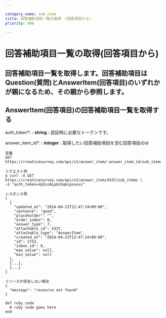 ```yaml
---

category_name: sub_item
title: 回答補助項目一覧の取得　(回答項目から)
priority: 998

---
```


# 回答補助項目一覧の取得(回答項目から)

## 回答補助項目一覧を取得します。回答補助項目はQuestion(質問)とAnswerItem(回答項目)のいずれかが親になるため、その親から参照します。

## AnswerItem(回答項目)の回答補助項目一覧を取得する
auth_token*:
: __string__
: 認証時に必要なトークンです。

answer_item_id*:
: __integer__
: 取得したい回答補助項目を含む回答項目のid

~~~
定義
GET https://creativesurvey.com/api/v1/answer_item/:answer_item_id/sub_items

リクエスト例
$ curl -X GET https://creativesurvey.com/api/v1/answer_item/4337/sub_items \
-d "auth_token=Vp5vzALpGzhqkcpxxxxx"

レスポンス例
[
  {
    "updated_at": "2014-04-23T12:47:24+09:00",
    "sentence": "good",
    "placeholder": "",
    "order_index": 0,
    "answer_type": 7,
    "attachable_id": 4337,
    "attachable_type": "AnswerItem",
    "created_at": "2014-04-23T12:47:24+09:00",
    "id": 2753,
    "inbox_id": 6,
    "max_value": null,
    "min_value": null
  },
  {...},
  {...}
]  
  
リソースが存在しない場合
{
  "message": "resource not found"
}
~~~

~~~
def ruby_code
  # ruby code goes here
end
~~~
